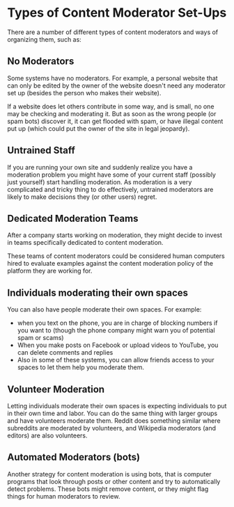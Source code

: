# Types of Content Moderator Set-Ups

There are a number of different types of content moderators and ways of organizing them, such as:

## No Moderators
Some systems have no moderators. For example, a personal website that can only be edited by the owner of the website doesn't need any moderator set up (besides the person who makes their website).

If a website does let others contribute in some way, and is small, no one may be checking and moderating it. But as soon as the wrong people (or spam bots) discover it, it can get flooded with spam, or have illegal content put up (which could put the owner of the site in legal jeopardy).


## Untrained Staff
If you are running your own site and suddenly realize you have a moderation problem you might have some of your current staff (possibly just yourself) start handling moderation. As moderation is a very complicated and tricky thing to do effectively, untrained moderators are likely to make decisions they (or other users) regret.

## Dedicated Moderation Teams
After a company starts working on moderation, they might decide to invest in teams specifically dedicated to content moderation.

These teams of content moderators could be considered human computers hired to evaluate examples against the content moderation policy of the platform they are working for.

## Individuals moderating their own spaces
You can also have people moderate their own spaces. For example:
- when you text on the phone, you are in charge of blocking numbers if you want to (though the phone company might warn you of potential spam or scams)
- When you make posts on Facebook or upload videos to YouTube, you can delete comments and replies
- Also in some of these systems, you can allow friends access to your spaces to let them help you moderate them.

## Volunteer Moderation
Letting individuals moderate their own spaces is expecting individuals to put in their own time and labor. You can do the same thing with larger groups and have volunteers moderate them. Reddit does something similar where subreddits are moderated by volunteers, and Wikipedia moderators (and editors) are also volunteers.

## Automated Moderators (bots)
Another strategy for content moderation is using bots, that is computer programs that look through posts or other content and try to automatically detect problems. These bots might remove content, or they might flag things for human moderators to review.
